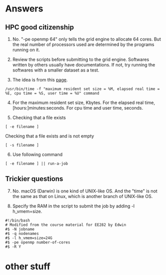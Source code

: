 # Answers
## HPC good citizenship
1. No. "-pe openmp 64" only tells the grid engine to allocate 64 cores. But the real number of processors used are determined by the programs running on it.


2. Review the scripts before submitting to the grid engine. Softwares written by others usually have documentations. If not, try running the softwares with a smaller dataset as a test.


3. The idea is from this [page](https://unix.stackexchange.com/questions/375889/unix-command-to-tell-how-much-ram-was-used-during-program-runtime).

```
/usr/bin/time -f "maximum resident set size = %M, elapsed real time = %E, cpu time = %S, user time = %U" command
```


4. For the maximum resident set size, Kbytes. For the elapsed real time, [hours:]minutes:seconds. For cpu time and user time, seconds.


5. Checking that a file exists
```
[ -e filename ]
```
Checking that a file exists and is not empty
```
[ -s filename ]
```


6. Use following command
```
[ -e filename ] || run-a-job
```



## Trickier questions
7. No. macOS (Darwin) is one kind of UNIX-like OS. And the "time" is not the same as that on Linux, which is another branch of UNIX-like OS.


8. Specify the RAM in the script to submit the job by adding -l h_vmem=size.
```
#!/bin/bash
# Modified from the course material for EE282 by Edwin
#$ -N jobname
#$ -q nodenames
#$ -l h_vmem=size=24G
#$ -pe openmp number-of-cores
#$ -R Y
```
# other stuff
```